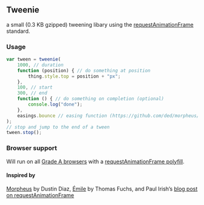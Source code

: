 Tweenie
-------
a small (0.3 KB gzipped) tweening libary using the [requestAnimationFrame](http://webstuff.nfshost.com/anim-timing/Overview.html) standard.

### Usage

``` js
var tween = tweenie(
	1000, // duration
	function (position) { // do something at position
		thing.style.top = position + "px";
	},
	100, // start
	300, // end
	function () { // do something on completion (optional)
		console.log("done");
	},
	easings.bounce // easing function (https://github.com/ded/morpheus/blob/master/src/easings.js) (optional)
);
// stop and jump to the end of a tween
tween.stop();
```

### Browser support

Will run on all [Grade A browsers](http://yuilibrary.com/yui/docs/tutorials/gbs/) with a [requestAnimationFrame polyfill](https://gist.github.com/1579671).

#### Inspired by

[Morpheus](https://github.com/ded/morpheus/) by Dustin Diaz, [Émile](https://github.com/madrobby/emile/) by Thomas Fuchs, and Paul Irish’s [blog post on requestAnimationFrame](http://paulirish.com/2011/requestanimationframe-for-smart-animating/)